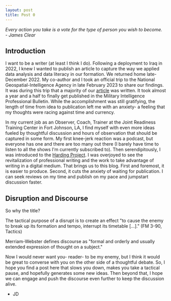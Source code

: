 ```yaml
---
layout: post
title: Post 0
---
```


<div class="message">
<cite>Every action you take is a vote for the type of person you wish to become.<br>
- James Clear</cite>
</div>

## Introduction

I want to be a writer (at least I think I do). Following a deployment to Iraq in 2022, I knew I wanted to publish an article to capture the way we applied data analysis and data literacy in our formation. We returned home late-December 2022. My co-author and I took an official trip to the National Geospatial-Intelligence Agency in late February 2023 to share our findings. It was during this trip that a majority of our <a href="https://mipb.army.mil/articles/jul-dec-2024/bridging-gap">article</a> was written. It took almost a year and a half to finally get published in the Military Intelligence Professional Bulletin.  While the accomplishment was still gratifying, the length of time from idea to publication left me with an anxiety- a feeling that my thoughts were racing against time and currency. 

In my current job as an Observer, Coach, Trainer at the Joint Readiness Training Center in Fort Johnson, LA, I find myself with even more ideas fueled by thoughtful discussion and hours of observation that should be captured in some form. My first knee-jerk reaction was a podcast, but everyone has one and there are too many out there (I barely have time to listen to all the shows I'm currently subscribed to). Then serendipitously, I was introduced to the <a href="https://mwi.westpoint.edu/introducing-the-harding-project-renewing-professional-military-writing/">Harding Project</a>. I was overjoyed to see the revitalization of professional writing and the work to take advantage of writing in a digital medium. That brings us to this blog. First and foremost, it is easier to produce. Second, it cuts the anxiety of waiting for publication. I can seek reviews on my time and publish on my pace and jumpstart discussion faster.

## Disruption and Discourse

So why the title?

The tactical purpose of a disrupt is to create an effect "to cause the enemy to break up its formation and tempo, interrupt its timetable [...]." (FM 3-90, Tactics)

Merriam-Webster defines discourse as "formal and orderly and usually extended expression of thought on a subject." 

Now I would never want you- reader- to be my enemy, but I think it would be great to converse with you on the other side of a thoughtful debate. So, I hope you find a post here that slows you down, makes you take a tactical pause, and hopefully generates some new ideas. Then beyond that, I hope we can engage and push the discourse even further to keep the discussion alive. 

- JD 

